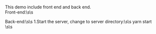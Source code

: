 This demo include front end and back end.</br>
Front-end:\s\s

Back-end:\s\s
1.Start the server, change to server directory:\s\s
yarn start \s\s
